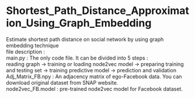 # Shortest_Path_Distance_Approximation_Using_Graph_Embedding
Estimate shortest path distance on social network by using graph embedding technique  
file description :  
  main.py : The only code file. It can be divided into 5 steps :  
            reading graph -> training or loading node2vec model -> preparing training and testing set -> training predictive model -> prediction and validation  
  Adj_Matrix_FB.npy : An adjacency matrix of ego-Facebook data. You can download original dataset from SNAP website.  
  node2vec_FB.model : pre-trained node2vec model for Facebook dataset.  
  
